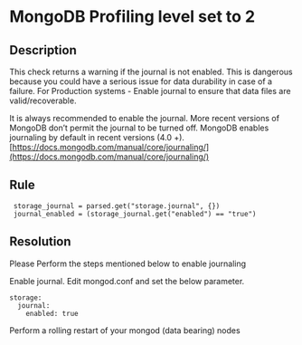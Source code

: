 # MongoDB Profiling level set to 2

## Description
This check returns a warning if the journal is not enabled. 
This is dangerous because you could have a serious issue for data durability in case of a failure.
For Production systems - Enable journal to ensure that data files are valid/recoverable.

It is always recommended to enable the journal. More recent versions of MongoDB don’t permit the journal to be turned off.  MongoDB enables journaling by default in recent versions (4.0 +).
[https://docs.mongodb.com/manual/core/journaling/](https://docs.mongodb.com/manual/core/journaling/)



## Rule
```
 storage_journal = parsed.get("storage.journal", {})
 journal_enabled = (storage_journal.get("enabled") == "true")
```



## Resolution

Please Perform the steps mentioned below to enable journaling

Enable journal. 
Edit mongod.conf and set the below parameter.
```
storage:
  journal:
	enabled: true
```
Perform a rolling restart of your mongod (data bearing) nodes
